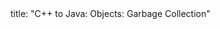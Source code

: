 <frontmatter>
title: "C++ to Java: Objects: Garbage Collection"
</frontmatter>

<include src="unit-inPage-asFlat.md" boilerplate />